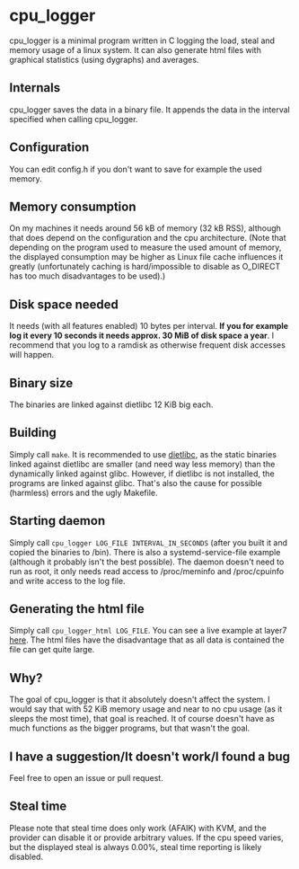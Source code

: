 # cpu_logger
cpu_logger is a minimal program written in C logging the load, steal and memory usage of a linux system. It can also generate html files with graphical statistics (using dygraphs) and averages.

## Internals
cpu_logger saves the data in a binary file. It appends the data in the interval specified when calling cpu_logger.

## Configuration
You can edit config.h if you don't want to save for example the used memory.

## Memory consumption
On my machines it needs around 56 kB of memory (32 kB RSS), although that does depend on the configuration and the cpu architecture. (Note that depending on the program used to measure the used amount of memory, the displayed consumption may be higher as Linux file cache influences it greatly (unfortunately caching is hard/impossible to disable as O_DIRECT has too much disadvantages to be used).)

## Disk space needed
It needs (with all features enabled) 10 bytes per interval. **If you for example log it every 10 seconds it needs approx. 30 MiB of disk space a year**. I recommend that you log to a ramdisk as otherwise frequent disk accesses will happen.

## Binary size
The binaries are linked against dietlibc 12 KiB big each.

## Building
Simply call `make`.
It is recommended to use [dietlibc](https://www.fefe.de/dietlibc), as the static binaries linked against dietlibc are smaller (and need way less memory) than the dynamically linked against glibc. However, if dietlibc is not installed, the programs are linked against glibc. That's also the cause for possible (harmless) errors and the ugly Makefile.

## Starting daemon
Simply call `cpu_logger LOG_FILE INTERVAL_IN_SECONDS` (after you built it and copied the binaries to /bin). There is also a systemd-service-file example (although it probably isn't the best possible). The daemon doesn't need to run as root, it only needs read access to /proc/meminfo and /proc/cpuinfo and write access to the log file.

## Generating the html file
Simply call `cpu_logger_html LOG_FILE`. You can see a live example at layer7 [here](https://0l7.0lt.de/cpu.php). The html files have the disadvantage that as all data is contained the file can get quite large.

## Why?
The goal of cpu_logger is that it absolutely doesn't affect the system. I would say that with 52 KiB memory usage and near to no cpu usage (as it sleeps the most time), that goal is reached. It of course doesn't have as much functions as the bigger programs, but that wasn't the goal.

## I have a suggestion/It doesn't work/I found a bug
Feel free to open an issue or pull request.

## Steal time
Please note that steal time does only work (AFAIK) with KVM, and the provider can disable it or provide arbitrary values. If the cpu speed varies, but the displayed steal is always 0.00%, steal time reporting is likely disabled.
